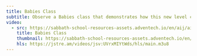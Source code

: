 ```yaml
---
title: Babies Class
subtitle: Observe a Babies class that demonstrates how this new level can be taught.
video:
  - src: https://sabbath-school-resources-assets.adventech.io/en/aij/aij-training-videos/assets/en-aij-babies-class.mp4
    title: Babies Class
    thumbnail: https://sabbath-school-resources-assets.adventech.io/en/aij/aij-training-videos/16-babies-class/cover.png
    hls: https://jstre.am/videos/jsv:UVrxMIYtWds/hls/main.m3u8
---
```

